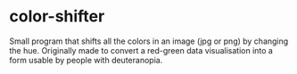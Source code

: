 # color-shifter
Small program that shifts all the colors in an image (jpg or png) by changing the hue. Originally made to convert a red-green data visualisation into a form usable by people with deuteranopia. 

